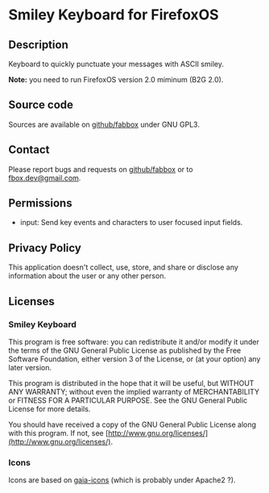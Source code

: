 Smiley Keyboard for FirefoxOS
=============================

Description
-----------
Keyboard to quickly punctuate your messages with ASCII smiley.

**Note:** you need to run FirefoxOS version 2.0 miminum (B2G 2.0).



Source code
-----------
Sources are available on [github/fabbox](https://github.com/fabbox/smileykb) under GNU GPL3.

Contact
--------
Please report bugs and requests on
[github/fabbox](https://github.com/fabbox/ArchWiki-Viewer) or to
<fbox.dev@gmail.com>.

Permissions
-----------

* input: Send key events and characters to user focused input fields.

Privacy Policy
--------------

This application doesn't collect, use, store, and share or disclose any
information about the user or any other person.

Licenses
--------

### Smiley Keyboard

This program is free software: you can redistribute it and/or modify
it under the terms of the GNU General Public License as published by
the Free Software Foundation, either version 3 of the License, or
(at your option) any later version.

This program is distributed in the hope that it will be useful,
but WITHOUT ANY WARRANTY; without even the implied warranty of
MERCHANTABILITY or FITNESS FOR A PARTICULAR PURPOSE. See the
GNU General Public License for more details.

You should have received a copy of the GNU General Public License
along with this program.  If not, see [http://www.gnu.org/licenses/](http://www.gnu.org/licenses/).

### Icons
Icons are based on [gaia-icons](https://github.com/gaia-components/gaia-icons) (which is probably
under Apache2 ?).
